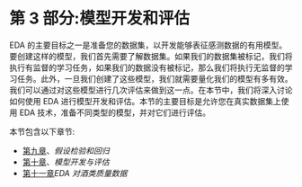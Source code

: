 # 第 3 部分:模型开发和评估

EDA 的主要目标之一是准备您的数据集，以开发能够表征感测数据的有用模型。要创建这样的模型，我们首先需要了解数据集。如果我们的数据集被标记，我们将执行有监督的学习任务，如果我们的数据没有被标记，那么我们将执行无监督的学习任务。此外，一旦我们创建了这些模型，我们就需要量化我们的模型有多有效。我们可以通过对这些模型进行几次评估来做到这一点。在本节中，我们将深入讨论如何使用 EDA 进行模型开发和评估。本节的主要目标是允许您在真实数据集上使用 EDA 技术，准备不同类型的模型，并对它们进行评估。

本节包含以下章节:

*   [第九章](09.html)、*假设检验和回归*
*   [第十章](10.html)、*模型开发与评估*
*   [第十一章](11.html)*EDA 对酒类质量数据*